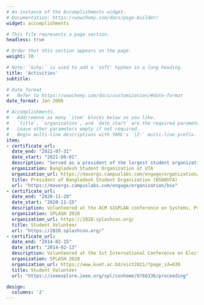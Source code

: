```yaml
---
# An instance of the Accomplishments widget.
# Documentation: https://wowchemy.com/docs/page-builder/
widget: accomplishments

# This file represents a page section.
headless: true

# Order that this section appears on the page.
weight: 70

# Note: `&shy;` is used to add a 'soft' hyphen in a long heading.
title: 'Activities'
subtitle:

# Date format
#   Refer to https://wowchemy.com/docs/customization/#date-format
date_format: Jan 2006

# Accomplishments.
#   Add/remove as many `item` blocks below as you like.
#   `title`, `organization`, and `date_start` are the required parameters.
#   Leave other parameters empty if not required.
#   Begin multi-line descriptions with YAML's `|2-` multi-line prefix.
item:
- certificate_url: 
  date_end: "2022-07-31"
  date_start: "2021-08-01"
  description: "Served as a president of the largest student organization of Bangladeshi students in the University of Texas at Arlington"
  organization: Bangladesh Student Organization at UTA
  organization_url: https://mavorgs.campuslabs.com/engage/organization/bso
  title: President of Bangladesh Student Organization (BSO@UTA)
  url: "https://mavorgs.campuslabs.com/engage/organization/bso"
- certificate_url: 
  date_end: "2020-11-20"
  date_start: "2020-11-15"
  description: Volunteered at the ACM SIGPLAN conference on Systems, Programming, Languages, and Applications Software for Humanity
  organization: SPLASH 2020
  organization_url: https://2020.splashcon.org/
  title: Student Volunteer
  url: "https://2020.splashcon.org/"
- certificate_url: 
  date_end: "2014-02-15"
  date_start: "2014-02-13"
  description: Volunteered at the 1st International Conference on Electrical Information and Communication Technology (EICT 2021)
  organization: SPLASH 2020
  organization_url: https://www.kuet.ac.bd/eict2021/?page_id=630
  title: Student Volunteer
  url: "https://ieeexplore.ieee.org/xpl/conhome/6766336/proceeding"

design:
  columns: '2' 
---
```

